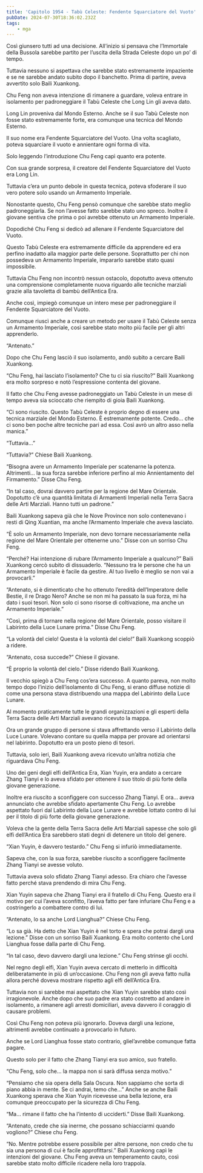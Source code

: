 ```yaml
---
title: 'Capitolo 1954 - Tabù Celeste: Fendente Squarciatore del Vuoto'
pubDate: 2024-07-30T18:36:02.232Z
tags:
    - mga
---
```



Così giunsero tutti ad una decisione. All’inizio si pensava che l’Immortale della Bussola sarebbe partito per l’uscita della Strada Celeste dopo un po’ di tempo.

Tuttavia nessuno si aspettava che sarebbe stato estremamente impaziente e se ne sarebbe andato subito dopo il banchetto. Prima di partire, aveva avvertito solo Baili Xuankong.

Chu Feng non aveva intenzione di rimanere a guardare, voleva entrare in isolamento per padroneggiare il Tabù Celeste che Long Lin gli aveva dato.

Long Lin proveniva dal Mondo Esterno. Anche se il suo Tabù Celeste non fosse stato estremamente forte, era comunque una tecnica del Mondo Esterno.

Il suo nome era Fendente Squarciatore del Vuoto. Una volta scagliato, poteva squarciare il vuoto e annientare ogni forma di vita.

Solo leggendo l’introduzione Chu Feng capì quanto era potente.

Con sua grande sorpresa, il creatore del Fendente Squarciatore del Vuoto era Long Lin.

Tuttavia c’era un punto debole in questa tecnica, poteva sfoderare il suo vero potere solo usando un Armamento Imperiale.

Nonostante questo, Chu Feng pensò comunque che sarebbe stato meglio padroneggiarla. Se non l’avesse fatto sarebbe stato uno spreco. Inoltre il giovane sentiva che prima o poi avrebbe ottenuto un Armamento Imperiale.

Dopodiché Chu Feng si dedicò ad allenare il Fendente Squarciatore del Vuoto.

Questo Tabù Celeste era estremamente difficile da apprendere ed era perfino inadatto alla maggior parte delle persone. Soprattutto per chi non possedeva un Armamento Imperiale, impararlo sarebbe stato quasi impossibile.

Tuttavia Chu Feng non incontrò nessun ostacolo, dopotutto aveva ottenuto una comprensione completamente nuova riguardo alle tecniche marziali grazie alla tavoletta di bambù dell’Antica Era.

Anche così, impiegò comunque un intero mese per padroneggiare il Fendente Squarciatore del Vuoto.

Comunque riuscì anche a creare un metodo per usare il Tabù Celeste senza un Armamento Imperiale, così sarebbe stato molto più facile per gli altri apprenderlo.

“Antenato.”

Dopo che Chu Feng lasciò il suo isolamento, andò subito a cercare Baili Xuankong.

“Chu Feng, hai lasciato l’isolamento? Che tu ci sia riuscito?” Baili Xuankong era molto sorpreso e notò l’espressione contenta del giovane.

Il fatto che Chu Feng avesse padroneggiato un Tabù Celeste in un mese di tempo aveva sia scioccato che riempito di gioia Baili Xuankong.

“Ci sono riuscito. Questo Tabù Celeste è proprio degno di essere una tecnica marziale del Mondo Esterno. È estremamente potente. Credo… che ci sono ben poche altre tecniche pari ad essa. Così avrò un altro asso nella manica.”

“Tuttavia…”

“Tuttavia?” Chiese Baili Xuankong.

“Bisogna avere un Armamento Imperiale per scatenarne la potenza. Altrimenti… la sua forza sarebbe inferiore perfino al mio Annientamento del Firmamento.” Disse Chu Feng.

“In tal caso, dovrai davvero partire per la regione del Mare Orientale. Dopotutto c’è una quantità limitata di Armamenti Imperiali nella Terra Sacra delle Arti Marziali. Hanno tutti un padrone.”

Baili Xuankong sapeva già che le Nove Province non solo contenevano i resti di Qing Xuantian, ma anche l’Armamento Imperiale che aveva lasciato.

“È solo un Armamento Imperiale, non devo tornare necessariamente nella regione del Mare Orientale per ottenerne uno.” Disse con un sorriso Chu Feng.

“Perché? Hai intenzione di rubare l’Armamento Imperiale a qualcuno?” Baili Xuankong cercò subito di dissuaderlo. “Nessuno tra le persone che ha un Armamento Imperiale è facile da gestire. Al tuo livello è meglio se non vai a provocarli.”

“Antenato, si è dimenticato che ho ottenuto l’eredità dell’Imperatore delle Bestie, il re Drago Nero? Anche se non mi ha passato la sua forza, mi ha dato i suoi tesori. Non solo ci sono risorse di coltivazione, ma anche un Armamento Imperiale.”

“Così, prima di tornare nella regione del Mare Orientale, posso visitare il Labirinto della Luce Lunare prima.” Disse Chu Feng.

“La volontà del cielo! Questa è la volontà del cielo!” Baili Xuankong scoppiò a ridere.

“Antenato, cosa succede?” Chiese il giovane.

“È proprio la volontà del cielo.” Disse ridendo Baili Xuankong.

Il vecchio spiegò a Chu Feng cos’era successo. A quanto pareva, non molto tempo dopo l’inizio dell’isolamento di Chu Feng, si erano diffuse notizie di come una persona stava distribuendo una mappa del Labirinto della Luce Lunare.

Al momento praticamente tutte le grandi organizzazioni e gli esperti della Terra Sacra delle Arti Marziali avevano ricevuto la mappa.

Ora un grande gruppo di persone si stava affrettando verso il Labirinto della Luce Lunare. Volevano contare su quella mappa per provare ad orientarsi nel labirinto. Dopotutto era un posto pieno di tesori.

Tuttavia, solo ieri, Baili Xuankong aveva ricevuto un’altra notizia che riguardava Chu Feng.

Uno dei geni degli elfi dell’Antica Era, Xian Yuyin, era andato a cercare Zhang Tianyi e lo aveva sfidato per ottenere il suo titolo di più forte della giovane generazione.

Inoltre era riuscito a sconfiggere con successo Zhang Tianyi. E ora… aveva annunciato che avrebbe sfidato apertamente Chu Feng. Lo avrebbe aspettato fuori dal Labirinto della Luce Lunare e avrebbe lottato contro di lui per il titolo di più forte della giovane generazione.

Voleva che la gente della Terra Sacra delle Arti Marziali sapesse che solo gli elfi dell’Antica Era sarebbero stati degni di detenere un titolo del genere.

“Xian Yuyin, è davvero testardo.” Chu Feng si infuriò immediatamente.

Sapeva che, con la sua forza, sarebbe riuscito a sconfiggere facilmente Zhang Tianyi se avesse voluto.

Tuttavia aveva solo sfidato Zhang Tianyi adesso. Era chiaro che l’avesse fatto perché stava prendendo di mira Chu Feng.

Xian Yuyin sapeva che Zhang Tianyi era il fratello di Chu Feng. Questo era il motivo per cui l’aveva sconfitto, l’aveva fatto per fare infuriare Chu Feng e a costringerlo a combattere contro di lui.

“Antenato, lo sa anche Lord Lianghua?” Chiese Chu Feng.

“Lo sa già. Ha detto che Xian Yuyin è nel torto e spera che potrai dargli una lezione.” Disse con un sorriso Baili Xuankong. Era molto contento che Lord Lianghua fosse dalla parte di Chu Feng.

“In tal caso, devo davvero dargli una lezione.” Chu Feng strinse gli occhi.

Nel regno degli elfi, Xian Yuyin aveva cercato di metterlo in difficoltà deliberatamente in più di un’occasione. Chu Feng non gli aveva fatto nulla allora perché doveva mostrare rispetto agli elfi dell’Antica Era.

Tuttavia non si sarebbe mai aspettato che Xian Yuyin sarebbe stato così irragionevole. Anche dopo che suo padre era stato costretto ad andare in isolamento, a rimanere agli arresti domiciliari, aveva davvero il coraggio di causare problemi.

Così Chu Feng non poteva più ignorarlo. Doveva dargli una lezione, altrimenti avrebbe continuato a provocarlo in futuro.

Anche se Lord Lianghua fosse stato contrario, gliel’avrebbe comunque fatta pagare.

Questo solo per il fatto che Zhang Tianyi era suo amico, suo fratello.

“Chu Feng, solo che… la mappa non si sarà diffusa senza motivo.”

“Pensiamo che sia opera della Sala Oscura. Non sappiamo che sorta di piano abbia in mente. Se ci andrai, temo che…” Anche se anche Baili Xuankong sperava che Xian Yuyin ricevesse una bella lezione, era comunque preoccupato per la sicurezza di Chu Feng.

“Ma… rimane il fatto che ha l’intento di ucciderti.” Disse Baili Xuankong.

“Antenato, crede che sia inerme, che possano schiacciarmi quando vogliono?” Chiese chu Feng.

“No. Mentre potrebbe essere possibile per altre persone, non credo che tu sia una persona di cui è facile approfittarsi.” Baili Xuankong capì le intenzioni del giovane. Chu Feng aveva un temperamento cauto, così sarebbe stato molto difficile ricadere nella loro trappola.
